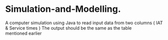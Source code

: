 # Simulation-and-Modelling.
A computer simulation using Java to read input data from two columns ( IAT &amp; Service times )
The output should be the same as the table mentioned earlier
